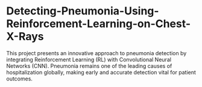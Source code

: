 # Detecting-Pneumonia-Using-Reinforcement-Learning-on-Chest-X-Rays
This project presents an innovative approach to pneumonia detection by integrating Reinforcement Learning (RL) with Convolutional Neural Networks (CNN). Pneumonia remains one of the leading causes of hospitalization globally, making early and accurate detection vital for patient outcomes.
